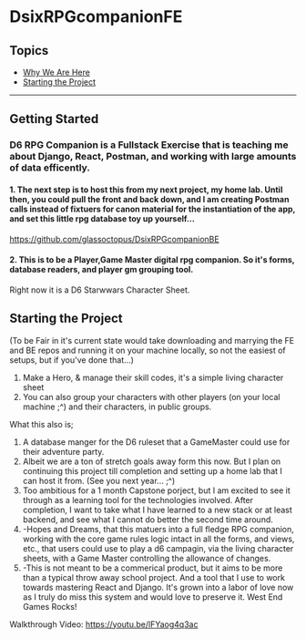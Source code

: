 # DsixRPGcompanionFE

## Topics
- [Why We Are Here](#getting-started)
- [Starting the Project](#starting-the-project)
___
## Getting Started
### D6 RPG Companion is a Fullstack Exercise that is teaching me about Django, React, Postman, and working with large amounts of data efficently. 
#### 1. The next step is to host this from my next project, my home lab. Until then, you could pull the front and back down, and I am creating Postman calls instead of fixtuers for canon material for the instantiation of the app, and set this little rpg database toy up yourself... 
https://github.com/glassoctopus/DsixRPGcompanionBE

#### 2. This is to be a Player,Game Master digital rpg companion. So it's forms, database readers, and player gm grouping tool. 
Right now it is a D6 Starwwars Character Sheet. 

## Starting the Project
(To be Fair in it's current state would take downloading and marrying the FE and BE repos and running it on your machine locally, so not the easiest of setups, but if you've done that...)
1. Make a Hero, & manage their skill codes, it's a simple living character sheet
2. You can also group your characters with other players (on your local machine ;^) and their characters, in public groups.  
   
What this also is;
1. A database manger for the D6 ruleset that a GameMaster could use for their adventure party.
2. Albeit we are a ton of stretch goals away form this now. But I plan on continuing this project till completion and setting up a home lab that I can host it from. (See you next year... ;^)
3. Too ambitious for a 1 month Capstone porject, but I am excited to see it through as a learning tool for the technologies involved. After completion, I want to take what I have learned to a new stack or at least backend, and see what I cannot do better the second time around.
4. -Hopes and Dreams, that this matuers into a full fledge RPG companion, working with the core game rules logic intact in all the forms, and views, etc., that users could use to play a d6 campagin, via the living character sheets, with a Game Master controlling the allowance of changes. 
5. -This is not meant to be a commerical product, but it aims to be more than a typical throw away school project. And a tool that I use to work towards mastering React and Django. It's grown into a labor of love now as I truly do miss this system and would love to preserve it. West End Games Rocks!

Walkthrough Video:
https://youtu.be/lFYaog4q3ac
